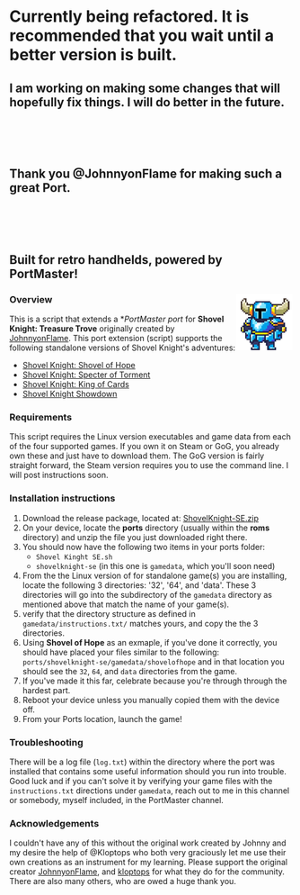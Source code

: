 # Currently being refactored. It is recommended that you wait until a better version is built.
## I am working on making some changes that will hopefully fix things. I will do better in the future.
# &nbsp;
## Thank you @JohnnyonFlame for making such a great Port.
# &nbsp;
## Built for retro handhelds, powered by PortMaster!

### Overview<img align="right" width="100" height="100" src="media/shovel-knight.gif">

This is a script that extends a **PortMaster port* for **Shovel Knight: Treasure Trove** originally created by [JohnnyonFlame](https://github.com/johnnyonFlame/). This port extension (script) supports the following standalone versions of Shovel Knight's adventures:

- [Shovel Knight: Shovel of Hope](https://shovelknight.fandom.com/wiki/Shovel_Knight:_Shovel_of_Hope)
- [Shovel Knight: Specter of Torment](https://shovelknight.fandom.com/wiki/Shovel_Knight:_Specter_of_Torment)
- [Shovel Knight: King of Cards](https://shovelknight.fandom.com/wiki/Shovel_Knight:_King_of_Cards)
- [Shovel Knight Showdown](https://shovelknight.fandom.com/wiki/Shovel_Knight_Showdown)

### Requirements

This script requires the Linux version executables and game data from each of the four supported games. If you own it on Steam or GoG, you already own these and just have to download them. The GoG version is fairly straight forward, the Steam version requires you to use the command line. I will post instructions soon.

### Installation instructions

1. Download the release package, located at: [ShovelKnight-SE.zip](https://github.com/t0b10-t3nm4/PortablePorts/raw/main/Release/Shovel%20Knight-SE.zip)
1. On your device, locate the **ports** directory (usually within the **roms** directory) and unzip the file you just downloaded right there.
1. You should now have the following two items in your ports folder:
   - `Shovel Kinght SE.sh`
   - `shovelknight-se` (in this one is `gamedata`, which you'll soon need)
1. From the the Linux version of for standalone game(s) you are installing, locate the following 3 directories: '32', '64', and 'data'. These 3 directories will go into the subdirectory of the `gamedata` directory as mentioned above that match the name of your game(s).
1. verify that the directory structure as defined in `gamedata/instructions.txt/` matches yours, and copy the the 3 directories.
1. Using **Shovel of Hope** as an exmaple, if you've done it correctly, you should have placed your files similar to the following: `ports/shovelknight-se/gamedata/shovelofhope` and in that location you should see the `32`, `64`, and `data` directories from the game.
1. If you've made it this far, celebrate because you're through through the hardest part.
1. Reboot your device unless you manually copied them with the device off.
1. From your Ports location, launch the game!

### Troubleshooting

There will be a log file (`log.txt`) within the directory where the port was installed that contains some useful information should you run into trouble. Good luck and if you can't solve it by verifying your game files with the `instructions.txt` directions under `gamedata`, reach out to me in this channel or somebody, myself included, in the PortMaster channel.

### Acknowledgements

I couldn't have any of this without the original work created by Johnny and my desire the help of @Kloptops who both very graciously let me use their own creations as an instrument for my learning. Please support the original creator [JohnnyonFlame](https://github.com/johnnyonFlame), and [kloptops](https://github.com/kloptops) for what they do for the community. There are also many others, who are owed a huge thank you.

